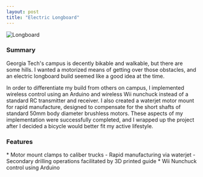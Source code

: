 ```yaml
---
layout: post
title: "Electric Longboard"
---
```

![Longboard]({{site.url}}/assets/projects/el_prototype.jpg "Electric longboard")
<!--more-->
<h3>Summary</h3>
Georgia Tech's campus is decently bikable and walkable, but there are some hills. I wanted a motorized means of getting over those obstacles, and an electric longboard build seemed like a good idea at the time.

In order to differentiate my build from others on campus, I implemented wireless control using an Arduino and wireless Wii nunchuck instead of a standard RC transmitter and receiver. I also created a waterjet motor mount for rapid manufacture, designed to compensate for the short shafts of standard 50mm body diameter brushless motors. These aspects of my implementation were successfully completed, and I wrapped up the project after I decided a bicycle would better fit my active lifestyle.

<h3>Features</h3>
* Motor mount clamps to caliber trucks
  - Rapid manufacturing via waterjet
  - Secondary drilling operations facilitated by 3D printed guide
* Wii Nunchuck control using Arduino
